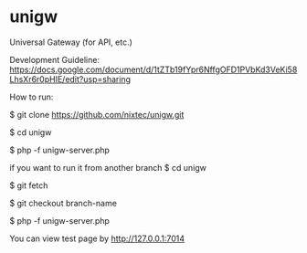 # unigw
Universal Gateway (for API, etc.)

Development Guideline: https://docs.google.com/document/d/1tZTb19fYpr6NffgOFD1PVbKd3VeKi58LhsXr6r0pHIE/edit?usp=sharing


How to run:

$ git clone https://github.com/nixtec/unigw.git

$ cd unigw

$ php -f unigw-server.php

if you want to run it from another branch
$ cd unigw

$ git fetch

$ git checkout branch-name

$ php -f unigw-server.php

You can view test page by http://127.0.0.1:7014

